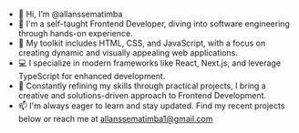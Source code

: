 - 👋 Hi, I’m @allanssematimba
- 👀 I'm a self-taught Frontend Developer, diving into software engineering through hands-on experience.
- 🌱 My toolkit includes HTML, CSS, and JavaScript, with a focus on creating dynamic and visually appealing web applications.
- 💻 I specialize in modern frameworks like React, Next.js, and leverage TypeScript for enhanced development.
- 🚀 Constantly refining my skills through practical projects, I bring a creative and solutions-driven approach to Frontend Development.
- 📫 I'm always eager to learn and stay updated. Find my recent projects below or reach me at allanssematimba1@gmail.com

<!---
allanssematimba/allanssematimba is a ✨ special ✨ repository because its `README.md` (this file) appears on your GitHub profile.
You can click the Preview link to take a look at your changes.
--->
